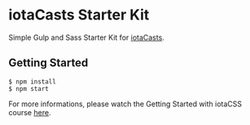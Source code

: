 # iotaCasts Starter Kit

Simple Gulp and Sass Starter Kit for [iotaCasts](https://iotacasts.com).


## Getting Started

```
$ npm install
$ npm start
```

For more informations, please watch the Getting Started with iotaCSS course [here](https://iotacasts.com).
